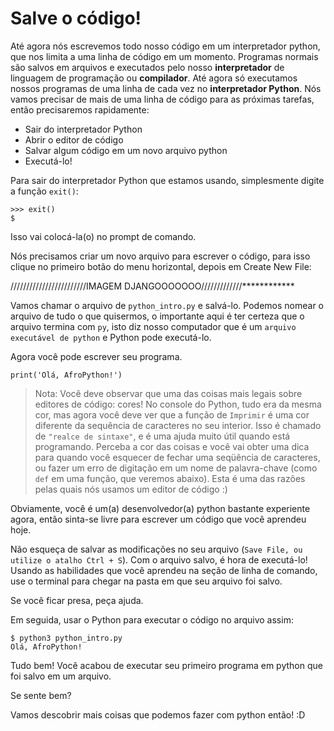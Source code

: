 # Salve o código!

Até agora nós escrevemos todo nosso código em um interpretador python, que nos limita a uma linha de código em um momento. Programas normais são salvos em arquivos e executados pelo nosso **interpretador** de linguagem de programação ou **compilador**. Até agora só executamos nossos programas de uma linha de cada vez no **interpretador Python**. Nós vamos precisar de mais de uma linha de código para as próximas tarefas, então precisaremos rapidamente:

* Sair do interpretador Python
* Abrir o editor de código
* Salvar algum código em um novo arquivo python
* Executá-lo!

Para sair do interpretador Python que estamos usando, simplesmente digite a função `exit()`:

```text
>>> exit()
$
```

Isso vai colocá-la\(o\) no prompt de comando.

Nós precisamos criar um novo arquivo para escrever o código, para isso clique no primeiro botão do menu horizontal, depois em Create New File:

////////////////////////IMAGEM DJANGOOOOOOO/////////////\*\*\*\*\*\*\*\*\*\*\*\*

Vamos chamar o arquivo de `python_intro.py` e salvá-lo. Podemos nomear o arquivo de tudo o que quisermos, o importante aqui é ter certeza que o arquivo termina com `py`, isto diz nosso computador que é um `arquivo executável de python` e Python pode executá-lo.

Agora você pode escrever seu programa.

```text
print('Olá, AfroPython!')
```

> Nota: Você deve observar que uma das coisas mais legais sobre editores de código: cores! No console do Python, tudo era da mesma cor, mas agora você deve ver que a função de `Imprimir` é uma cor diferente da sequência de caracteres no seu interior. Isso é chamado de `"realce de sintaxe"`, e é uma ajuda muito útil quando está programando. Perceba a cor das coisas e você vai obter uma dica para quando você esquecer de fechar uma seqüência de caracteres, ou fazer um erro de digitação em um nome de palavra-chave \(como `def` em uma função, que veremos abaixo\). Esta é uma das razões pelas quais nós usamos um editor de código :\)

Obviamente, você é um\(a\) desenvolvedor\(a\) python bastante experiente agora, então sinta-se livre para escrever um código que você aprendeu hoje.

Não esqueça de salvar as modificações no seu arquivo \(`Save File, ou utilize o atalho Ctrl + S`\). Com o arquivo salvo, é hora de executá-lo! Usando as habilidades que você aprendeu na seção de linha de comando, use o terminal para chegar na pasta em que seu arquivo foi salvo.

Se você ficar presa, peça ajuda.

Em seguida, usar o Python para executar o código no arquivo assim:

```text
$ python3 python_intro.py
Olá, AfroPython!
```

Tudo bem! Você acabou de executar seu primeiro programa em python que foi salvo em um arquivo.

Se sente bem?

Vamos descobrir mais coisas que podemos fazer com python então! :D

